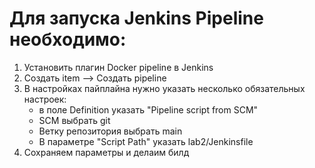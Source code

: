 # Для запуска Jenkins Pipeline необходимо:
1. Установить плагин Docker pipeline в Jenkins
2. Создать item --> Создать pipeline
3. В настройках пайплайна нужно указать несколько обязательных настроек:
    - в поле Definition указать "Pipeline script from SCM"
    - SCM выбрать git
    - Ветку репозитория выбрать main
    - В параметре  "Script Path" указать lab2/Jenkinsfile
4. Сохраняем параметры и делаим билд
